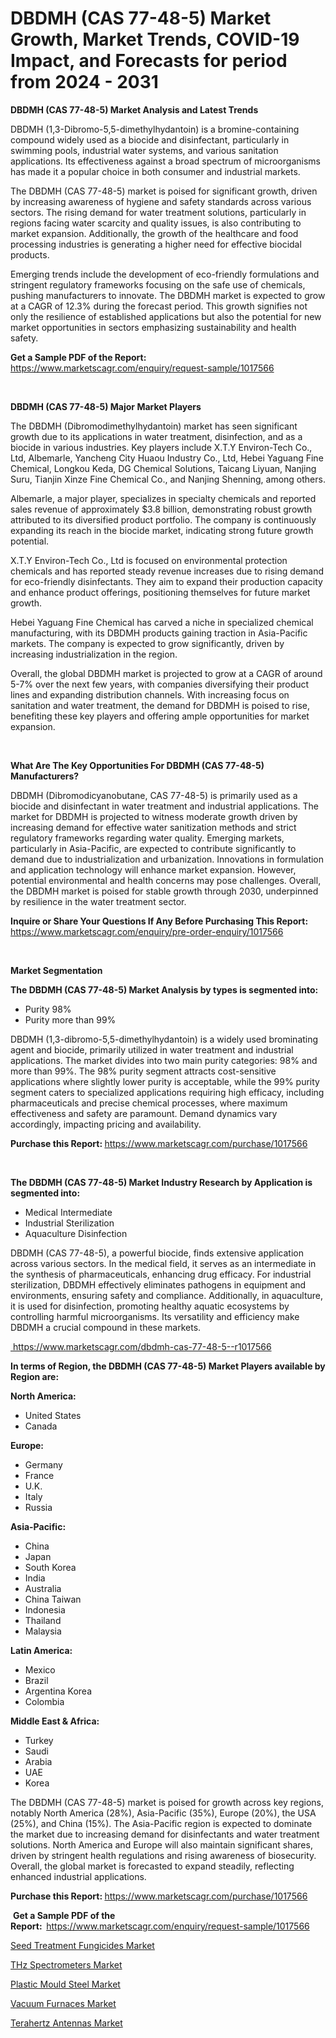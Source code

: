 <p><h1>DBDMH (CAS 77-48-5) Market Growth, Market Trends, COVID-19 Impact, and Forecasts for period from 2024 - 2031</h1></p><p><strong>DBDMH (CAS 77-48-5) Market Analysis and Latest Trends</strong></p>
<p><p>DBDMH (1,3-Dibromo-5,5-dimethylhydantoin) is a bromine-containing compound widely used as a biocide and disinfectant, particularly in swimming pools, industrial water systems, and various sanitation applications. Its effectiveness against a broad spectrum of microorganisms has made it a popular choice in both consumer and industrial markets.</p><p>The DBDMH (CAS 77-48-5) market is poised for significant growth, driven by increasing awareness of hygiene and safety standards across various sectors. The rising demand for water treatment solutions, particularly in regions facing water scarcity and quality issues, is also contributing to market expansion. Additionally, the growth of the healthcare and food processing industries is generating a higher need for effective biocidal products.</p><p>Emerging trends include the development of eco-friendly formulations and stringent regulatory frameworks focusing on the safe use of chemicals, pushing manufacturers to innovate. The DBDMH market is expected to grow at a CAGR of 12.3% during the forecast period. This growth signifies not only the resilience of established applications but also the potential for new market opportunities in sectors emphasizing sustainability and health safety.</p></p>
<p><strong>Get a Sample PDF of the Report:&nbsp;</strong> <a href="https://www.marketscagr.com/enquiry/request-sample/1017566">https://www.marketscagr.com/enquiry/request-sample/1017566</a></p>
<p>&nbsp;</p>
<p><strong>DBDMH (CAS 77-48-5) Major Market Players</strong></p>
<p><p>The DBDMH (Dibromodimethylhydantoin) market has seen significant growth due to its applications in water treatment, disinfection, and as a biocide in various industries. Key players include X.T.Y Environ-Tech Co., Ltd, Albemarle, Yancheng City Huaou Industry Co., Ltd, Hebei Yaguang Fine Chemical, Longkou Keda, DG Chemical Solutions, Taicang Liyuan, Nanjing Suru, Tianjin Xinze Fine Chemical Co., and Nanjing Shenning, among others. </p><p>Albemarle, a major player, specializes in specialty chemicals and reported sales revenue of approximately $3.8 billion, demonstrating robust growth attributed to its diversified product portfolio. The company is continuously expanding its reach in the biocide market, indicating strong future growth potential.</p><p>X.T.Y Environ-Tech Co., Ltd is focused on environmental protection chemicals and has reported steady revenue increases due to rising demand for eco-friendly disinfectants. They aim to expand their production capacity and enhance product offerings, positioning themselves for future market growth.</p><p>Hebei Yaguang Fine Chemical has carved a niche in specialized chemical manufacturing, with its DBDMH products gaining traction in Asia-Pacific markets. The company is expected to grow significantly, driven by increasing industrialization in the region.</p><p>Overall, the global DBDMH market is projected to grow at a CAGR of around 5-7% over the next few years, with companies diversifying their product lines and expanding distribution channels. With increasing focus on sanitation and water treatment, the demand for DBDMH is poised to rise, benefiting these key players and offering ample opportunities for market expansion.</p></p>
<p>&nbsp;</p>
<p><strong>What Are The Key Opportunities For DBDMH (CAS 77-48-5) Manufacturers?</strong></p>
<p><p>DBDMH (Dibromodicyanobutane, CAS 77-48-5) is primarily used as a biocide and disinfectant in water treatment and industrial applications. The market for DBDMH is projected to witness moderate growth driven by increasing demand for effective water sanitization methods and strict regulatory frameworks regarding water quality. Emerging markets, particularly in Asia-Pacific, are expected to contribute significantly to demand due to industrialization and urbanization. Innovations in formulation and application technology will enhance market expansion. However, potential environmental and health concerns may pose challenges. Overall, the DBDMH market is poised for stable growth through 2030, underpinned by resilience in the water treatment sector.</p></p>
<p><strong>Inquire or Share Your Questions If Any Before Purchasing This Report:</strong> <a href="https://www.marketscagr.com/enquiry/pre-order-enquiry/1017566">https://www.marketscagr.com/enquiry/pre-order-enquiry/1017566</a></p>
<p>&nbsp;</p>
<p><strong>Market Segmentation</strong></p>
<p><strong>The DBDMH (CAS 77-48-5) Market Analysis by types is segmented into:</strong></p>
<p><ul><li>Purity 98%</li><li>Purity more than 99%</li></ul></p>
<p><p>DBDMH (1,3-dibromo-5,5-dimethylhydantoin) is a widely used brominating agent and biocide, primarily utilized in water treatment and industrial applications. The market divides into two main purity categories: 98% and more than 99%. The 98% purity segment attracts cost-sensitive applications where slightly lower purity is acceptable, while the 99% purity segment caters to specialized applications requiring high efficacy, including pharmaceuticals and precise chemical processes, where maximum effectiveness and safety are paramount. Demand dynamics vary accordingly, impacting pricing and availability.</p></p>
<p><strong>Purchase this Report:&nbsp;</strong><a href="https://www.marketscagr.com/purchase/1017566">https://www.marketscagr.com/purchase/1017566</a></p>
<p>&nbsp;</p>
<p><strong>The DBDMH (CAS 77-48-5) Market Industry Research by Application is segmented into:</strong></p>
<p><ul><li>Medical Intermediate</li><li>Industrial Sterilization</li><li>Aquaculture Disinfection</li></ul></p>
<p><p>DBDMH (CAS 77-48-5), a powerful biocide, finds extensive application across various sectors. In the medical field, it serves as an intermediate in the synthesis of pharmaceuticals, enhancing drug efficacy. For industrial sterilization, DBDMH effectively eliminates pathogens in equipment and environments, ensuring safety and compliance. Additionally, in aquaculture, it is used for disinfection, promoting healthy aquatic ecosystems by controlling harmful microorganisms. Its versatility and efficiency make DBDMH a crucial compound in these markets.</p></p>
<p><a href="https://www.marketscagr.com/dbdmh-cas-77-48-5--r1017566">&nbsp;https://www.marketscagr.com/dbdmh-cas-77-48-5--r1017566</a></p>
<p><strong>In terms of Region, the DBDMH (CAS 77-48-5) Market Players available by Region are:</strong></p>
<p>
    <p> <strong> North America: </strong>
        <ul>
            <li>United States</li>
            <li>Canada</li>
        </ul>
        </p> 
    <p> <strong> Europe: </strong>
        <ul>
            <li>Germany</li>
            <li>France</li>
            <li>U.K.</li>
            <li>Italy</li>
            <li>Russia</li>
        </ul>
        </p> 
    <p> <strong> Asia-Pacific: </strong>
        <ul>
            <li>China</li>
            <li>Japan</li>
            <li>South Korea</li>
            <li>India</li>
            <li>Australia</li>
            <li>China Taiwan</li>
            <li>Indonesia</li>
            <li>Thailand</li>
            <li>Malaysia</li>
        </ul>
        </p> 
    <p> <strong> Latin America: </strong>
        <ul>
            <li>Mexico</li>
            <li>Brazil</li>
            <li>Argentina Korea</li>
            <li>Colombia</li>
        </ul>
        </p> 
    <p> <strong> Middle East & Africa: </strong>
        <ul>
            <li>Turkey</li>
            <li>Saudi</li>
            <li>Arabia</li>
            <li>UAE</li>
            <li>Korea</li>
        </ul>
    </p>
    </p>
<p><p>The DBDMH (CAS 77-48-5) market is poised for growth across key regions, notably North America (28%), Asia-Pacific (35%), Europe (20%), the USA (25%), and China (15%). The Asia-Pacific region is expected to dominate the market due to increasing demand for disinfectants and water treatment solutions. North America and Europe will also maintain significant shares, driven by stringent health regulations and rising awareness of biosecurity. Overall, the global market is forecasted to expand steadily, reflecting enhanced industrial applications.</p></p>
<p><strong>Purchase this Report: </strong><a href="https://www.marketscagr.com/purchase/1017566">https://www.marketscagr.com/purchase/1017566</a></p>
<p>&nbsp;<strong>Get a Sample PDF of the Report:&nbsp;&nbsp;</strong><a href="https://www.marketscagr.com/enquiry/request-sample/1017566">https://www.marketscagr.com/enquiry/request-sample/1017566</a></p>
<p><strong></strong></p>
<p><p><a href="https://www.linkedin.com/pulse/emerging-trends-seed-treatment-fungicides-market-global-outlook-future-7g7ve?trackingId=A4My8h5iT8ubQWPhIaePPw%3D%3D">Seed Treatment Fungicides Market</a></p><p><a href="https://medium.com/@diengw5_68119/global-thz-spectrometers-market-sector-2024-2031-market-metrics-and-market-strategic-insights-68c7550e2aa9?postPublishedType=initial">THz Spectrometers Market</a></p><p><a href="https://issuu.com/reportprime-2/docs/plastic-mould-steel-market-size-203_48cf8fccaa1e34">Plastic Mould Steel Market</a></p><p><a href="https://github.com/julyju69/Market-Research-Report-List-5/blob/main/vacuum-furnaces-market.md">Vacuum Furnaces Market</a></p><p><a href="https://medium.com/@watsonfeest/the-terahertz-antennas-market-has-witnessed-significant-growth-in-recent-years-and-this-trend-is-4bc15b7a4a66">Terahertz Antennas Market</a></p></p>